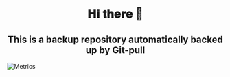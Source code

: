 <h1 align="center"> 𝐇𝐢 𝐭𝐡𝐞𝐫𝐞 👋</h1>

<h2 align="center"> This is a backup repository automatically backed up by Git-pull</h2>

<p><img alt="Metrics" src="https://metrics.lecoq.io/terminussync?template=classic&config.timezone=Asia%2FShanghai"/><p>
